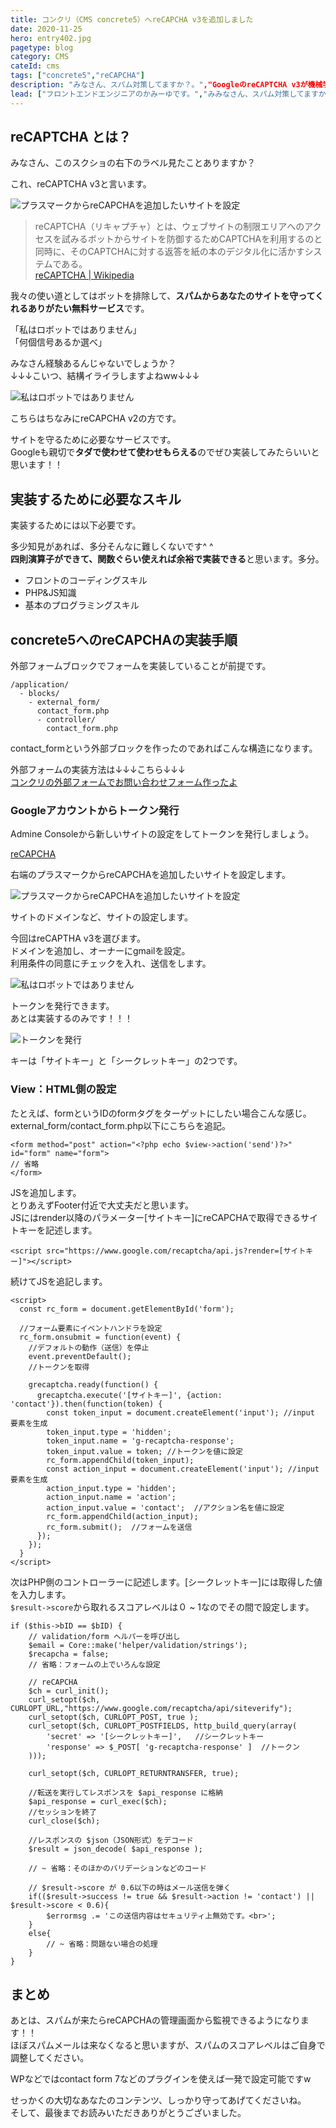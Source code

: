 ```yaml
---
title: コンクリ（CMS concrete5）へreCAPCHA v3を追加しました
date: 2020-11-25
hero: entry402.jpg
pagetype: blog
category: CMS
cateId: cms
tags: ["concrete5","reCAPCHA"]
description: "みなさん、スパム対策してますか？。","GoogleのreCAPTCHA v3が機械学習で「このメールスパム」って選り分けてくれるようになりました。リリース当初は喜び勇んで運用しているサイトにガツガツ実装しました。じつは最近、当ブログサイト「銀ねこアトリエ」に実装してみたのでそのやり方を紹介します。
lead: ["フロントエンドエンジニアのかみーゆです。","みみなさん、スパム対策してますか？GoogleのreCAPTCHA v3が機械学習で「このメールスパム」って選り分けてくれるようになりました。","リリース当初は喜び勇んで運用しているサイトにガツガツ実装しました。","じつは最近、当ブログサイト「銀ねこアトリエ」に実装してみたのでそのやり方を紹介します。"]
---
```

## reCAPTCHA とは？

みなさん、このスクショの右下のラベル見たことありますか？

これ、reCAPTCHA v3と言います。

![プラスマークからreCAPCHAを追加したいサイトを設定](./images/2020/11/entry402-0.png)
> reCAPTCHA（リキャプチャ）とは、ウェブサイトの制限エリアへのアクセスを試みるボットからサイトを防御するためCAPTCHAを利用するのと同時に、そのCAPTCHAに対する返答を紙の本のデジタル化に活かすシステムである。<br>
> [reCAPTCHA | Wikipedia](https://ja.wikipedia.org/wiki/ReCAPTCHA)

我々の使い道としてはボットを排除して、**スパムからあなたのサイトを守ってくれるありがたい無料サービス**です。

「私はロボットではありません」<br>
「何個信号あるか選べ」

みなさん経験あるんじゃないでしょうか？<br>
↓↓↓こいつ、結構イライラしますよねww↓↓↓

![私はロボットではありません](./images/2020/11/entry402-1.png)

こちらはちなみにreCAPCHA v2の方です。

サイトを守るために必要なサービスです。<br>
Googleも親切で**タダで使わせて使わせもらえる**のでぜひ実装してみたらいいと思います！！

## 実装するために必要なスキル
実装するためには以下必要です。

多少知見があれば、多分そんなに難しくないです^ ^<br>
**四則演算子ができて、関数ぐらい使えれば余裕で実装できる**と思います。多分。

* フロントのコーディングスキル
* PHP&JS知識
* 基本のプログラミングスキル

## concrete5へのreCAPCHAの実装手順
外部フォームブロックでフォームを実装していることが前提です。

```
/application/
  - blocks/
    - external_form/
      contact_form.php
      - controller/
        contact_form.php
```
contact_formという外部ブロックを作ったのであればこんな構造になります。

外部フォームの実装方法は↓↓↓こちら↓↓↓<br>
[コンクリの外部フォームでお問い合わせフォーム作ったよ](/blogs/entry236)

### Googleアカウントからトークン発行
Admine Consoleから新しいサイトの設定をしてトークンを発行しましょう。

[reCAPCHA](https://www.google.com/recaptcha/about/)

右端のプラスマークからreCAPCHAを追加したいサイトを設定します。

![プラスマークからreCAPCHAを追加したいサイトを設定](./images/2020/11/entry402-2.png)

サイトのドメインなど、サイトの設定します。

今回はreCAPTHA v3を選びます。<br>
ドメインを追加し、オーナーにgmailを設定。<br>
利用条件の同意にチェックを入れ、送信をします。

![私はロボットではありません](./images/2020/11/entry402-3.png)

トークンを発行できます。<br>
あとは実装するのみです！！！

![トークンを発行](./images/2020/11/entry402-4.png)

キーは「サイトキー」と「シークレットキー」の2つです。

### View：HTML側の設定

たとえば、formというIDのformタグをターゲットにしたい場合こんな感じ。
external_form/contact_form.php以下にこちらを追記。

```
<form method="post" action="<?php echo $view->action('send')?>" id="form" name="form">
// 省略
</form>
```

JSを追加します。<br>
とりあえずFooter付近で大丈夫だと思います。<br>
JSにはrender以降のパラメーター[サイトキー]にreCAPCHAで取得できるサイトキーを記述します。

```
<script src="https://www.google.com/recaptcha/api.js?render=[サイトキー]"></script>
```

続けてJSを追記します。

```
<script>
  const rc_form = document.getElementById('form');

  //フォーム要素にイベントハンドラを設定
  rc_form.onsubmit = function(event) {
    //デフォルトの動作（送信）を停止
    event.preventDefault();
    //トークンを取得

    grecaptcha.ready(function() {
      grecaptcha.execute('[サイトキー]', {action: 'contact'}).then(function(token) {
        const token_input = document.createElement('input'); //input 要素を生成
        token_input.type = 'hidden';
        token_input.name = 'g-recaptcha-response';
        token_input.value = token; //トークンを値に設定
        rc_form.appendChild(token_input);
        const action_input = document.createElement('input'); //input 要素を生成
        action_input.type = 'hidden';
        action_input.name = 'action';
        action_input.value = 'contact';  //アクション名を値に設定
        rc_form.appendChild(action_input);
        rc_form.submit();  //フォームを送信
      });
    });
  }
</script>
```

次はPHP側のコントローラーに記述します。[シークレットキー]には取得した値を入力します。<br>
`$result->score`から取れるスコアレベルは０ ~ 1なのでその間で設定します。

```
if ($this->bID == $bID) {
    // validation/form ヘルパーを呼び出し
    $email = Core::make('helper/validation/strings');
    $recapcha = false;
    // 省略：フォームの上でいろんな設定

    // reCAPCHA
    $ch = curl_init();
    curl_setopt($ch, CURLOPT_URL,"https://www.google.com/recaptcha/api/siteverify");
    curl_setopt($ch, CURLOPT_POST, true );
    curl_setopt($ch, CURLOPT_POSTFIELDS, http_build_query(array(
        'secret' => '[シークレットキー]',   //シークレットキー
        'response' => $_POST[ 'g-recaptcha-response' ]  //トークン
    )));

    curl_setopt($ch, CURLOPT_RETURNTRANSFER, true);

    //転送を実行してレスポンスを $api_response に格納
    $api_response = curl_exec($ch);
    //セッションを終了
    curl_close($ch);

    //レスポンスの $json（JSON形式）をデコード
    $result = json_decode( $api_response );

    // ~ 省略：そのほかのバリデーションなどのコード

    // $result->score が 0.6以下の時はメール送信を弾く
    if(($result->success != true && $result->action != 'contact') || $result->score < 0.6){
        $errormsg .= 'この送信内容はセキュリティ上無効です。<br>';
    }
    else{
        // ~ 省略：問題ない場合の処理
    }
}
```

## まとめ
あとは、スパムが来たらreCAPCHAの管理画面から監視できるようになります！！<br>
ほぼスパムメールは来なくなると思いますが、スパムのスコアレベルはご自身で調整してください。

WPなどではcontact form 7などのプラグインを使えば一発で設定可能ですw

せっかくの大切なあなたのコンテンツ、しっかり守ってあげてくださいね。<br>
そして、最後までお読みいただきありがとうございました。

